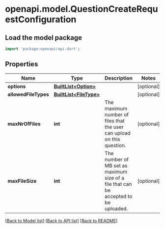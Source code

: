 # openapi.model.QuestionCreateRequestConfiguration

## Load the model package
```dart
import 'package:openapi/api.dart';
```

## Properties
Name | Type | Description | Notes
------------ | ------------- | ------------- | -------------
**options** | [**BuiltList&lt;Option&gt;**](Option.md) |  | [optional] 
**allowedFileTypes** | [**BuiltList&lt;FileType&gt;**](FileType.md) |  | [optional] 
**maxNrOfFiles** | **int** | The maximum number of files that the user can upload on this question. | [optional] 
**maxFileSize** | **int** | The number of MB set as maximum size of a file that can be accepted to be uploaded. | [optional] 

[[Back to Model list]](../README.md#documentation-for-models) [[Back to API list]](../README.md#documentation-for-api-endpoints) [[Back to README]](../README.md)


